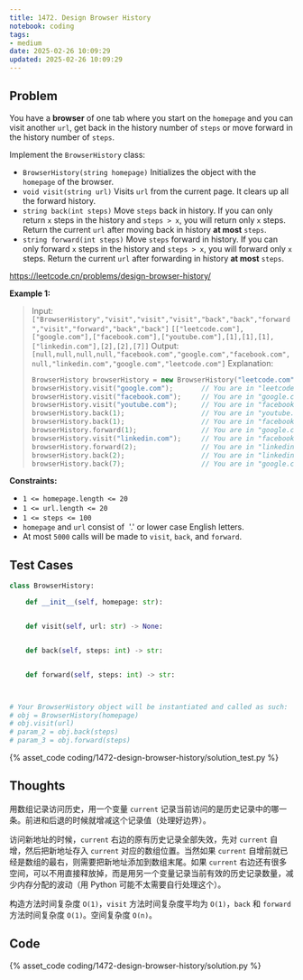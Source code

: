 ```yaml
---
title: 1472. Design Browser History
notebook: coding
tags:
- medium
date: 2025-02-26 10:09:29
updated: 2025-02-26 10:09:29
---
```

## Problem

You have a **browser** of one tab where you start on the `homepage` and you can visit another `url`, get back in the history number of `steps` or move forward in the history number of `steps`.

Implement the `BrowserHistory` class:

- `BrowserHistory(string homepage)` Initializes the object with the `homepage` of the browser.
- `void visit(string url)` Visits `url` from the current page. It clears up all the forward history.
- `string back(int steps)` Move `steps` back in history. If you can only return `x` steps in the history and `steps > x`, you will return only `x` steps. Return the current `url` after moving back in history **at most** `steps`.
- `string forward(int steps)` Move `steps` forward in history. If you can only forward `x` steps in the history and `steps > x`, you will forward only `x` steps. Return the current `url` after forwarding in history **at most** `steps`.

<https://leetcode.cn/problems/design-browser-history/>

**Example 1:**

> Input:
> `["BrowserHistory","visit","visit","visit","back","back","forward","visit","forward","back","back"]`
> `[["leetcode.com"],["google.com"],["facebook.com"],["youtube.com"],[1],[1],[1],["linkedin.com"],[2],[2],[7]]`
> Output:
> `[null,null,null,null,"facebook.com","google.com","facebook.com",null,"linkedin.com","google.com","leetcode.com"]`
> Explanation:
>
> ``` cpp
> BrowserHistory browserHistory = new BrowserHistory("leetcode.com");
> browserHistory.visit("google.com");       // You are in "leetcode.com". Visit "google.com"
> browserHistory.visit("facebook.com");     // You are in "google.com". Visit "facebook.com"
> browserHistory.visit("youtube.com");      // You are in "facebook.com". Visit "youtube.com"
> browserHistory.back(1);                   // You are in "youtube.com", move back to "facebook.com" return "facebook.com"
> browserHistory.back(1);                   // You are in "facebook.com", move back to "google.com" return "google.com"
> browserHistory.forward(1);                // You are in "google.com", move forward to "facebook.com" return "facebook.com"
> browserHistory.visit("linkedin.com");     // You are in "facebook.com". Visit "linkedin.com"
> browserHistory.forward(2);                // You are in "linkedin.com", you cannot move forward any steps.
> browserHistory.back(2);                   // You are in "linkedin.com", move back two steps to "facebook.com" then to "google.com". return "google.com"
> browserHistory.back(7);                   // You are in "google.com", you can move back only one step to "leetcode.com". return "leetcode.com"
> ```

**Constraints:**

- `1 <= homepage.length <= 20`
- `1 <= url.length <= 20`
- `1 <= steps <= 100`
- `homepage` and `url` consist of  '.' or lower case English letters.
- At most `5000` calls will be made to `visit`, `back`, and `forward`.

## Test Cases

``` python
class BrowserHistory:

    def __init__(self, homepage: str):


    def visit(self, url: str) -> None:


    def back(self, steps: int) -> str:


    def forward(self, steps: int) -> str:



# Your BrowserHistory object will be instantiated and called as such:
# obj = BrowserHistory(homepage)
# obj.visit(url)
# param_2 = obj.back(steps)
# param_3 = obj.forward(steps)
```

{% asset_code coding/1472-design-browser-history/solution_test.py %}

## Thoughts

用数组记录访问历史，用一个变量 `current` 记录当前访问的是历史记录中的哪一条。前进和后退的时候就增减这个记录值（处理好边界）。

访问新地址的时候，`current` 右边的原有历史记录全部失效，先对 `current` 自增，然后把新地址存入 `current` 对应的数组位置。当然如果 `current` 自增前就已经是数组的最右，则需要把新地址添加到数组末尾。如果 `current` 右边还有很多空间，可以不用直接释放掉，而是用另一个变量记录当前有效的历史记录数量，减少内存分配的波动（用 Python 可能不太需要自行处理这个）。

构造方法时间复杂度 `O(1)`，`visit` 方法时间复杂度平均为 `O(1)`，`back` 和 `forward` 方法时间复杂度 `O(1)`。空间复杂度 `O(n)`。

## Code

{% asset_code coding/1472-design-browser-history/solution.py %}
